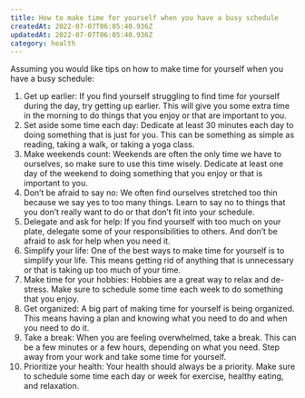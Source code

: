 ```yaml
---
title: How to make time for yourself when you have a busy schedule
createdAt: 2022-07-07T06:05:40.936Z
updatedAt: 2022-07-07T06:05:40.936Z
category: health
---
```


Assuming you would like tips on how to make time for yourself when you have a busy schedule: 

1. Get up earlier: If you find yourself struggling to find time for yourself during the day, try getting up earlier. This will give you some extra time in the morning to do things that you enjoy or that are important to you. 
2. Set aside some time each day: Dedicate at least 30 minutes each day to doing something that is just for you. This can be something as simple as reading, taking a walk, or taking a yoga class. 
3. Make weekends count: Weekends are often the only time we have to ourselves, so make sure to use this time wisely. Dedicate at least one day of the weekend to doing something that you enjoy or that is important to you. 
4. Don’t be afraid to say no: We often find ourselves stretched too thin because we say yes to too many things. Learn to say no to things that you don’t really want to do or that don’t fit into your schedule. 
5. Delegate and ask for help: If you find yourself with too much on your plate, delegate some of your responsibilities to others. And don’t be afraid to ask for help when you need it. 
6. Simplify your life: One of the best ways to make time for yourself is to simplify your life. This means getting rid of anything that is unnecessary or that is taking up too much of your time. 
7. Make time for your hobbies: Hobbies are a great way to relax and de-stress. Make sure to schedule some time each week to do something that you enjoy. 
8. Get organized: A big part of making time for yourself is being organized. This means having a plan and knowing what you need to do and when you need to do it. 
9. Take a break: When you are feeling overwhelmed, take a break. This can be a few minutes or a few hours, depending on what you need. Step away from your work and take some time for yourself. 
10. Prioritize your health: Your health should always be a priority. Make sure to schedule some time each day or week for exercise, healthy eating, and relaxation.

